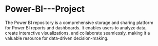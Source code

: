 # Power-BI---Project
The Power BI repository is a comprehensive storage and sharing platform for Power BI reports and dashboards. It enables users to analyze data, create interactive visualizations, and collaborate seamlessly, making it a valuable resource for data-driven decision-making.
